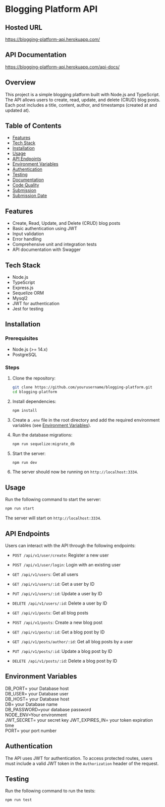# Blogging Platform API

## Hosted URL
https://blogging-platform-api.herokuapp.com/

## API Documentation
https://blogging-platform-api.herokuapp.com/api-docs/

## Overview

This project is a simple blogging platform built with Node.js and TypeScript. The API allows users to create, read, update, and delete (CRUD) blog posts. Each post includes a title, content, author, and timestamps (created at and updated at). 

## Table of Contents

- [Features](#features)
- [Tech Stack](#tech-stack)
- [Installation](#installation)
- [Usage](#usage)
- [API Endpoints](#api-endpoints)
- [Environment Variables](#environment-variables)
- [Authentication](#authentication)
- [Testing](#testing)
- [Documentation](#documentation)
- [Code Quality](#code-quality)
- [Submission](#submission)
- [Submission Date](#submission-date)

## Features

- Create, Read, Update, and Delete (CRUD) blog posts
- Basic authentication using JWT
- Input validation
- Error handling
- Comprehensive unit and integration tests
- API documentation with Swagger

## Tech Stack

- Node.js
- TypeScript
- Express.js
- Sequelize ORM
- Mysql2
- JWT for authentication
- Jest for testing

## Installation

### Prerequisites

- Node.js (>= 14.x)
- PostgreSQL

### Steps

1. Clone the repository:
   ```bash
   git clone https://github.com/yourusername/blogging-platform.git
   cd blogging-platform
    ```
2. Install dependencies:
   ```bash
   npm install
   ```
3. Create a `.env` file in the root directory and add the required environment variables (see [Environment Variables](#environment-variables)).

4. Run the database migrations:
   ```bash
   npm run sequelize:migrate_db
   ```

5. Start the server:
   ```bash
   npm run dev
   ```
6. The server should now be running on `http://localhost:3334`.

## Usage
Run the following command to start the server:
```bash
npm run start
```
The server will start on `http://localhost:3334`.

## API Endpoints
Users can interact with the API through the following endpoints:

- `POST /api/v1/user/create`: Register a new user
- `POST /api/v1/user/login`: Login with an existing user
- `GET /api/v1/users`: Get all users
- `GET /api/v1/users/:id`: Get a user by ID
- `PUT /api/v1/users/:id`: Update a user by ID
- `DELETE /api/v1/users/:id`: Delete a user by ID

- `GET /api/v1/posts`: Get all blog posts
- `POST /api/v1/posts`: Create a new blog post
- `GET /api/v1/posts/:id`: Get a blog post by ID
- `GET /api/v1/posts/author/:id`: Get all blog posts by a user
- `PUT /api/v1/posts/:id`: Update a blog post by ID
- `DELETE /api/v1/posts/:id`: Delete a blog post by ID

## Environment Variables
DB_PORT= your Database host  
DB_USER= your Database user  
DB_HOST= your Database host  
DB= your Database name  
DB_PASSWORD=your database password  
NODE_ENV=Your environment  
JWT_SECRET= your secret key
JWT_EXPIRES_IN= your token expiration time  
PORT= your port number

## Authentication
The API uses JWT for authentication. To access protected routes, users must include a valid JWT token in the `Authorization` header of the request.

## Testing
Run the following command to run the tests:
```bash
npm run test
```
